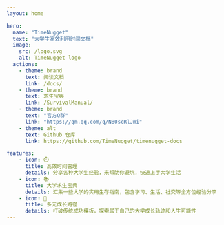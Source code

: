 ```yaml
---
layout: home

hero:
  name: "TimeNugget"
  text: "大学生高效利用时间文档"
  image:
    src: /logo.svg
    alt: TimeNugget logo
  actions:
    - theme: brand
      text: 阅读文档
      link: /docs/
    - theme: brand
      text: 求生宝典
      link: /SurvivalManual/
    - theme: brand
      text: "官方Q群"
      link: "https://qm.qq.com/q/N80scRlJmi"
    - theme: alt
      text: Github 仓库
      link: https://github.com/TimeNugget/timenugget-docs

features:
    - icon: ⏱️
      title: 高效时间管理
      details: 分享各种大学生经验，来帮助你避坑，快速上手大学生活
    - icon: 📚
      title: 大学求生宝典
      details: 汇集一些大学的实用生存指南，包含学习、生活、社交等全方位经验分享
    - icon: 🌟
      title: 多元成长路径
      details: 打破传统成功模板，探索属于自己的大学成长轨迹和人生可能性
---
```

<Waline />
